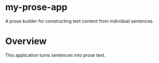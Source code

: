 # my-prose-app

A prose builder for constructing text content from individual sentences.

# Overview

This application turns sentences into prose text. 


